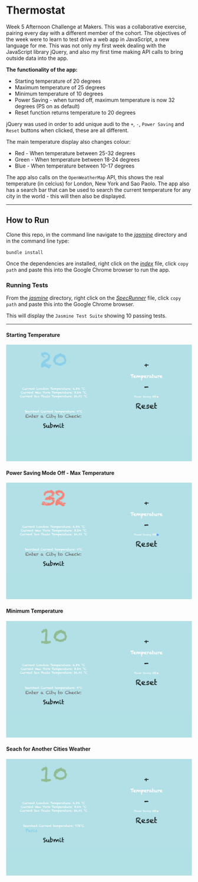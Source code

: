 # Thermostat

Week 5 Afternoon Challenge at Makers. This was a collaborative exercise, pairing every day with a different member of the cohort. The objectives of the week were to learn to test drive a web app in JavaScript, a new language for me. This was not only my first week dealing with the JavaScript library jQuery, and also my first time making API calls to bring outside data into the app.

**The functionality of the app:**

- Starting temperature of 20 degrees
- Maximum temperature of 25 degrees
- Minimum temperature of 10 degrees
- Power Saving - when turned off, maximum temperature is now 32 degrees (PS on as default)
- Reset function returns temperature to 20 degrees

jQuery was used in order to add unique audi to the `+`, `-`, `Power Saving` and `Reset` buttons when clicked, these are all different.

The main temperature display also changes colour:

- Red - When temperature between 25-32 degrees
- Green - When temperature between 18-24 degrees
- Blue - When temperature between 10-17 degrees

The app also calls on the `OpenWeatherMap` API, this shows the real temperature (in celcius) for London, New York and Sao Paolo. The app also has a search bar that can be used to search the current temperature for any city in the world - this will then also be displayed.

---

## How to Run

Clone this repo, in the command line navigate to the [_jasmine_](jasmine) directory and in the command line type:

```
bundle install
```

Once the dependencies are installed, right click on the [_index_](index.html) file, click `copy path` and paste this into the Google Chrome browser to run the app.

### Running Tests

From the [_jasmine_](jasmine) directory, right click on the [_SpecRunner_](SpecRunner.html) file, click `copy path` and paste this into the Google Chrome browser.

This will display the `Jasmine Test Suite` showing 10 passing tests.

---

#### Starting Temperature

<img src='./jasmine/public/image/start.png' />

#### Power Saving Mode Off - Max Temperature

<img src='./jasmine/public/image/max.png' />

#### Minimum Temperature

<img src='./jasmine/public/image/min.png' />

#### Seach for Another Cities Weather

<img src='./jasmine/public/image/search.png' />

